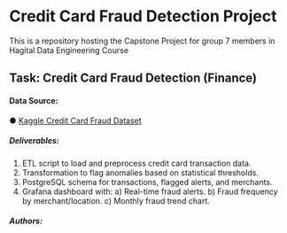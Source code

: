 # Credit Card Fraud Detection Project
This is a repository hosting the  Capstone Project for group 7 members in Hagital Data Engineering Course

## Task: Credit Card Fraud Detection (Finance)
#### Data Source:
● [Kaggle Credit Card Fraud Dataset](https://www.kaggle.com/datasets/mlg-ulb/creditcardfraud)
##### Deliverables:
1. ETL script to load and preprocess credit card transaction data.
2. Transformation to flag anomalies based on statistical thresholds.
3. PostgreSQL schema for transactions, flagged alerts, and merchants.
4. Grafana dashboard with:
a) Real-time fraud alerts.
b) Fraud frequency by merchant/location.
c) Monthly fraud trend chart.

##### Authors:

